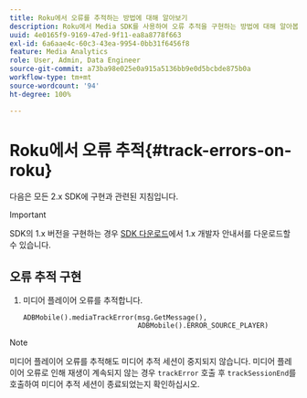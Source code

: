 ```yaml
---
title: Roku에서 오류를 추적하는 방법에 대해 알아보기
description: Roku에서 Media SDK를 사용하여 오류 추적을 구현하는 방법에 대해 알아봅니다.
uuid: 4e0165f9-9169-47ed-9f11-ea8a8778f663
exl-id: 6a6aae4c-60c3-43ea-9954-0bb31f6456f8
feature: Media Analytics
role: User, Admin, Data Engineer
source-git-commit: a73ba98e025e0a915a5136bb9e0d5bcbde875b0a
workflow-type: tm+mt
source-wordcount: '94'
ht-degree: 100%

---
```


# Roku에서 오류 추적{#track-errors-on-roku}

다음은 모든 2.x SDK에 구현과 관련된 지침입니다.

>[!IMPORTANT]
>
> SDK의 1.x 버전을 구현하는 경우 [SDK 다운로드](/help/getting-started/download-sdks.md)에서 1.x 개발자 안내서를 다운로드할 수 있습니다.

## 오류 추적 구현

1. 미디어 플레이어 오류를 추적합니다.

   ```
   ADBMobile().mediaTrackError(msg.GetMessage(),
                               ADBMobile().ERROR_SOURCE_PLAYER)
   ```

>[!NOTE]
>
>미디어 플레이어 오류를 추적해도 미디어 추적 세션이 중지되지 않습니다. 미디어 플레이어 오류로 인해 재생이 계속되지 않는 경우 `trackError` 호출 후 `trackSessionEnd`를 호출하여 미디어 추적 세션이 종료되었는지 확인하십시오.
